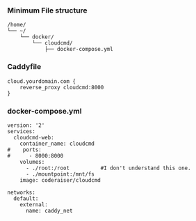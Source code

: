 ### Minimum File structure
```
/home/
└── ~/
    └── docker/
        └── cloudcmd/
            ├── docker-compose.yml
```

### Caddyfile
```
cloud.yourdomain.com {
    reverse_proxy cloudcmd:8000
}
```

### docker-compose.yml
```
version: '2'
services:
  cloudcmd-web:
    container_name: cloudcmd
#    ports:
#      - 8000:8000
    volumes:
      - ./root:/root          #I don't understand this one.
      - ./mountpoint:/mnt/fs  
    image: coderaiser/cloudcmd

networks:
  default:
    external:
      name: caddy_net
```

